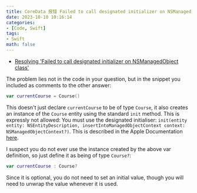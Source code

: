 ```yaml
---
title: CoreData 报错 Failed to call designated initializer on NSManagedObject class
date: 2023-10-10 10:16:14
categories:
- [Code, Swift]
tags:
- Swift
math: false
---
```


- [Resolving 'Failed to call designated initializer on NSManagedObject class'](https://stackoverflow.com/questions/33301250/resolving-failed-to-call-designated-initializer-on-nsmanagedobject-class)

The problem lies not in the code in your question, but in the snippet you included as comments to the other answer:

```swift
var currentCourse = Course()
```

This doesn't just declare `currentCourse` to be of type `Course`, it also creates an instance of the `Course` entity using the standard `init` method. This is expressly not allowed: You must use the designated initialiser: `init(entity entity: NSEntityDescription, insertIntoManagedObjectContext context: NSManagedObjectContext?)`. This is described in the Apple Documentation [here](https://developer.apple.com/library/ios/documentation/Cocoa/Reference/CoreDataFramework/Classes/NSManagedObject_Class/index.html#//apple_ref/doc/uid/TP30001171-SW7).

I suspect you do not ever use the instance created by the above var definition, so just define it as being of type `Course?`:

```swift
var currentCourse : Course?
```

Since it is optional, you do not need to set an initial value, though you will need to unwrap the value whenever it is used.
